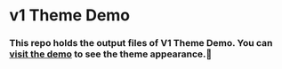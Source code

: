 # v1 Theme Demo

### This repo holds the output files of V1 Theme Demo. You can [visit the demo](https://vuepress-theme-hope.github.io/v1-demo/) to see the theme appearance.:tada:
